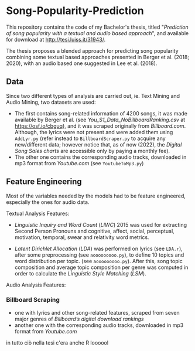 # Song-Popularity-Prediction
This repository contains the code of my Bachelor's thesis, titled "*Prediction of song popularity with a textual and audio based approach*", and available for download at http://tesi.luiss.it/31943/.

The thesis proposes a blended approach for predicting song popularity combining some textual based approaches presented in Berger et al. (2018; 2020), with an audio based one suggested in Lee et al. (2018).

## Data
Since two different types of analysis are carried out, ie. Text Mining and Audio Mining, two datasets are used: 
- The first contains song-related information of 4200 songs, it was made available by Berger et al. (see *You_S1_Data_NoBillboardRanking.csv* at https://osf.io/cbguq), and it was scraped originally from *Billboard.com*. Although, the lyrics were not present and were added them using `AddLyr.py` (refer instead to `BillboardScraper.py` to acquire any new/different data; however notice that, as of now (2022), the *Digital Song Sales charts* are accessible only by paying a monthly fee).
- The other one contains the corresponding audio tracks, downloaded in mp3 format from *Youtube.com* (see `YoutubeToMp3.py`)

## Feature Engineering
Most of the variables needed by the models had to be feature engineered, especially the ones for audio data.

Textual Analysis Features:
- *Linguistic Inquiry and Word Count* (*LIWC*) 2015 was used for extracting Second Person Pronouns and cognitive, affect, social, perceptual, motivation, temporal, swear and relativity word metrics.

- *Latent Dirichlet Allocation* (*LDA*) was performed on lyrics (see `LDA.r`), after some preprocessing (see `aooooooooo.py`), to define 10 topics and word distribution per topic. (see `aooooooooo.py`). After this, song topic composition and average topic composition per genre was computed in order to calculate the *Linguistic Style Matching* (*LSM*).

Audio Analysis Features:


### Billboard Scraping


- one with lyrics and other song-related features, scraped from seven major genres of *Billboard’s digital download rankings*
- another one with the corresponding audio tracks, downloaded in mp3 format from *Youtube.com*

in tutto ciò nella tesi c'era anche R loooool
